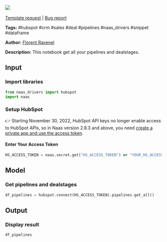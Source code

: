 <a href="https://app.naas.ai/user-redirect/naas/downloader?url=https://raw.githubusercontent.com/jupyter-naas/awesome-notebooks/master/HubSpot/HubSpot_Get_all_pipelines_and_dealstages.ipynb" target="_parent"><img src="https://naasai-public.s3.eu-west-3.amazonaws.com/open_in_naas.svg"/></a><br><br><a href="https://github.com/jupyter-naas/awesome-notebooks/issues/new?assignees=&labels=&template=template-request.md&title=Tool+-+Action+of+the+notebook+">Template request</a> | <a href="https://github.com/jupyter-naas/awesome-notebooks/issues/new?assignees=&labels=bug&template=bug_report.md&title=HubSpot+-+Get+all+pipelines+and+dealstages:+Error+short+description">Bug report</a>

**Tags:** #hubspot #crm #sales #deal #pipelines #naas_drivers #snippet #dataframe

**Author:** [Florent Ravenel](https://www.linkedin.com/in/florent-ravenel/)

**Description:** This notebook get all your pipelines and dealstages.

## Input

### Import libraries


```python
from naas_drivers import hubspot
import naas
```

### Setup HubSpot
👉 Starting November 30, 2022, HubSpot API keys no longer enable access to HubSpot APIs, so in Naas version 2.8.3 and above, you need [create a private app and use the access token](https://developers.hubspot.com/docs/api/private-apps).

#### Enter Your Access Token


```python
HS_ACCESS_TOKEN = naas.secret.get("HS_ACCESS_TOKEN") or "YOUR_HS_ACCESS_TOKEN"
```

## Model

### Get pipelines and dealstages


```python
df_pipelines = hubspot.connect(HS_ACCESS_TOKEN).pipelines.get_all()
```

## Output

### Display result


```python
df_pipelines
```
